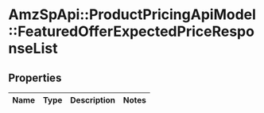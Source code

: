 # AmzSpApi::ProductPricingApiModel::FeaturedOfferExpectedPriceResponseList

## Properties
Name | Type | Description | Notes
------------ | ------------- | ------------- | -------------


